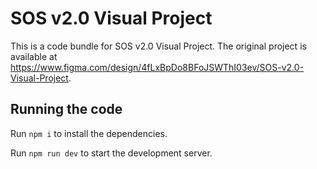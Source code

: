 
  # SOS v2.0 Visual Project

  This is a code bundle for SOS v2.0 Visual Project. The original project is available at https://www.figma.com/design/4fLxBpDo8BFoJSWThI03ev/SOS-v2.0-Visual-Project.

  ## Running the code

  Run `npm i` to install the dependencies.

  Run `npm run dev` to start the development server.
  